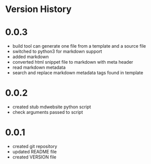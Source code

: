 # Version History

# 0.0.3

* build tool can generate one file from a template and a source file
* switched to python3 for markdown support
* added markdown
* converted html snippet file to markdown with meta header
* read markdown metadata
* search and replace markdown metadata tags found in template

# 0.0.2

* created stub mdwebsite python script
* check arguments passed to script

# 0.0.1

* created git repository
* updated README file
* created VERSION file
